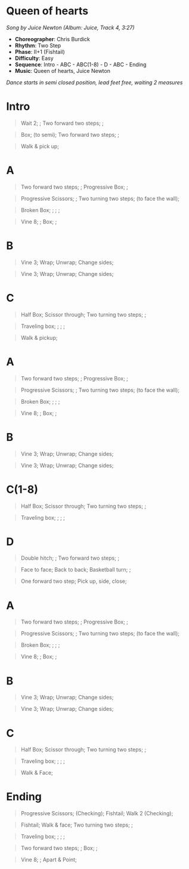 # Queen of hearts
*Song by Juice Newton (Album: Juice, Track 4, 3:27)*

* **Choreographer**: Chris Burdick
* **Rhythm**: Two Step
* **Phase**: II+1 (Fishtail)
* **Difficulty**: Easy
* **Sequence**: Intro - ABC - ABC(1-8) - D - ABC - Ending
* **Music**: Queen of hearts, Juice Newton

*Dance starts in semi closed position, lead feet free, waiting 2 measures*

# Intro     

> Wait 2; ; Two forward two steps; ;

> Box; (to semi); Two forward two steps; ;

> Walk & pick up;

# A

> Two forward two steps; ; Progressive Box; ;

> Progressive Scissors; ; Two turning two steps; (to face the wall);

> Broken Box; ; ; ;

> Vine 8; ; Box; ;

# B

> Vine 3; Wrap; Unwrap; Change sides;

> Vine 3; Wrap; Unwrap; Change sides;

# C

> Half Box; Scissor through; Two turning two steps; ;

> Traveling box; ; ; ;

> Walk & pickup;

# A

> Two forward two steps; ; Progressive Box; ;

> Progressive Scissors; ; Two turning two steps; (to face the wall);

> Broken Box; ; ; ;

> Vine 8; ; Box; ;

# B

> Vine 3; Wrap; Unwrap; Change sides;

> Vine 3; Wrap; Unwrap; Change sides;

# C(1-8)

> Half Box; Scissor through; Two turning two steps; ;

> Traveling box; ; ; ;

# D

> Double hitch; ; Two forward two steps; ;

> Face to face; Back to back; Basketball turn; ;

> One forward two step; Pick up, side, close;

# A

> Two forward two steps; ; Progressive Box; ;

> Progressive Scissors; ; Two turning two steps; (to face the wall);

> Broken Box; ; ; ;

> Vine 8; ; Box; ;

# B

> Vine 3; Wrap; Unwrap; Change sides;

> Vine 3; Wrap; Unwrap; Change sides;

# C

> Half Box; Scissor through; Two turning two steps; ;

> Traveling box; ; ; ;

> Walk & Face;

# Ending

> Progressive Scissors; (Checking); Fishtail; Walk 2 (Checking);

> Fishtail; Walk & face; Two turning two steps; ;

> Traveling box; ; ; ;

> Two forward two steps; ; Box; ;

> Vine 8; ; Apart & Point;

<meta name="x:audio-file" content="j/Juice Newton/Juice _ Ouiet lies/Juice Newton - Queen of hearts.mp3" >